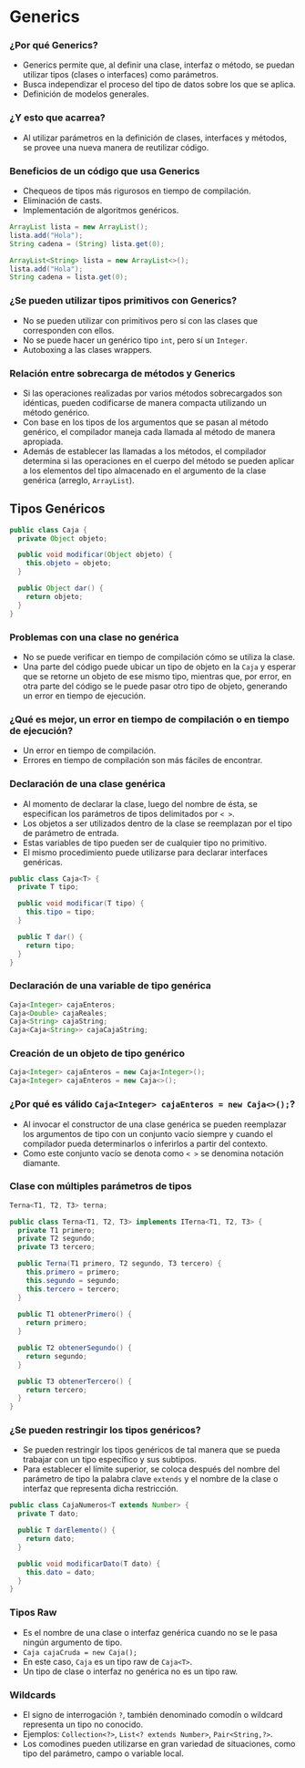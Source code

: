 # Generics

### ¿Por qué Generics?

- Generics permite que, al definir una clase, interfaz o método, se puedan utilizar tipos (clases o interfaces) como parámetros.  
- Busca independizar el proceso del tipo de datos sobre los que se aplica.  
- Definición de modelos generales.  

### ¿Y esto que acarrea?

* Al utilizar parámetros en la definición de clases, interfaces y métodos, se provee una nueva manera de reutilizar código.

### Beneficios de un código que usa Generics

- Chequeos de tipos más rigurosos en tiempo de compilación.  
- Eliminación de casts.  
- Implementación de algoritmos genéricos.  

```java
ArrayList lista = new ArrayList();
lista.add("Hola");
String cadena = (String) lista.get(0);

ArrayList<String> lista = new ArrayList<>();
lista.add("Hola");
String cadena = lista.get(0);
```

### ¿Se pueden utilizar tipos primitivos con Generics?

- No se pueden utilizar con primitivos pero sí con las clases que corresponden con ellos.
- No se puede hacer un genérico tipo `int`, pero sí un `Integer`.
- Autoboxing a las clases wrappers.

### Relación entre sobrecarga de métodos y Generics

- Si las operaciones realizadas por varios métodos sobrecargados son idénticas, pueden codificarse de manera compacta utilizando un método genérico.  
- Con base en los tipos de los argumentos que se pasan al método genérico, el compilador maneja cada llamada al método de manera apropiada.  
- Además de establecer las llamadas a los métodos, el compilador determina si las operaciones en el cuerpo del método se pueden aplicar a los elementos del tipo almacenado en el argumento de la clase genérica (arreglo, `ArrayList`).  

## Tipos Genéricos

```java
public class Caja {
  private Object objeto;

  public void modificar(Object objeto) {
    this.objeto = objeto;
  }

  public Object dar() {
    return objeto;
  }
}
```

### Problemas con una clase no genérica

- No se puede verificar en tiempo de compilación cómo se utiliza la clase.
- Una parte del código puede ubicar un tipo de objeto en la `Caja` y esperar que se retorne un objeto de ese mismo tipo, mientras que, por error, en otra parte del código se le puede pasar otro tipo de objeto, generando un error en tiempo de ejecución.  

### ¿Qué es mejor, un error en tiempo de compilación o en tiempo de ejecución?

- Un error en tiempo de compilación.  
- Errores en tiempo de compilación son más fáciles de encontrar.  

### Declaración de una clase genérica

- Al momento de declarar la clase, luego del nombre de ésta, se especifican los parámetros de tipos delimitados por `< >`.  
- Los objetos a ser utilizados dentro de la clase se reemplazan por el tipo de parámetro de entrada.  
- Estas variables de tipo pueden ser de cualquier tipo no primitivo.  
- El mismo procedimiento puede utilizarse para declarar interfaces genéricas.  

```java
public class Caja<T> {
  private T tipo;

  public void modificar(T tipo) {
    this.tipo = tipo;
  }

  public T dar() {
    return tipo;
  }
}
```

### Declaración de una variable de tipo genérica

```java
Caja<Integer> cajaEnteros;
Caja<Double> cajaReales;
Caja<String> cajaString;
Caja<Caja<String>> cajaCajaString;
```

### Creación de un objeto de tipo genérico

```java
Caja<Integer> cajaEnteros = new Caja<Integer>();
Caja<Integer> cajaEnteros = new Caja<>();
```

### ¿Por qué es válido `Caja<Integer> cajaEnteros = new Caja<>();`?

- Al invocar el constructor de una clase genérica se pueden reemplazar los argumentos de tipo con un conjunto vacío siempre y cuando el compilador pueda determinarlos o inferirlos a partir del contexto.  
- Como este conjunto vacío se denota como `< >` se denomina notación diamante.  

### Clase con múltiples parámetros de tipos

```java
Terna<T1, T2, T3> terna;
```

```java
public class Terna<T1, T2, T3> implements ITerna<T1, T2, T3> {
  private T1 primero;
  private T2 segundo;
  private T3 tercero;

  public Terna(T1 primero, T2 segundo, T3 tercero) {
    this.primero = primero;
    this.segundo = segundo;
    this.tercero = tercero;
  }
  
  public T1 obtenerPrimero() {
    return primero;
  }

  public T2 obtenerSegundo() {
    return segundo;
  }

  public T3 obtenerTercero() {
    return tercero;
  }
}
```

### ¿Se pueden restringir los tipos genéricos?

- Se pueden restringir los tipos genéricos de tal manera que se pueda trabajar con un tipo específico y sus subtipos.  
- Para establecer el límite superior, se coloca después del nombre del parámetro de tipo la palabra clave `extends` y el nombre de la clase o interfaz que representa dicha restricción.  

```java
public class CajaNumeros<T extends Number> {
  private T dato;

  public T darElemento() {
    return dato;
  }

  public void modificarDato(T dato) {
    this.dato = dato;
  }
}
```

### Tipos Raw

- Es el nombre de una clase o interfaz genérica cuando no se le pasa ningún argumento de tipo.  
- `Caja cajaCruda = new Caja();`  
- En este caso, `Caja` es un tipo raw de `Caja<T>`.  
- Un tipo de clase o interfaz no genérica no es un tipo raw.  

### Wildcards

- El signo de interrogación `?`, también denominado comodín o wildcard representa un tipo no conocido.  
- Ejemplos: `Collection<?>`, `List<? extends Number>`, `Pair<String,?>`.  
- Los comodines pueden utilizarse en gran variedad de situaciones, como tipo del parámetro, campo o variable local.  
